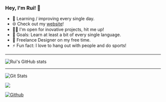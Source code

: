 ### Hey, I'm Rui! 👋

- 🌱 Learning / improving every single day.
- 🌐 Check out my [website][website]!
- 👨‍💻 I'm open for inovative projects, hit me up!
- 🥅 Goals: Learn at least a bit of every single language.
- 🌌 Freelance Designer on my free time.
- ⚡ Fun fact: I love to hang out with people and do sports!

___________________________________________________

![Rui's GitHub stats](https://github-readme-stats.vercel.app/api?username=ruipmfs&theme=onedark&show_icons=true)

___________________________________________________

![Git Stats](https://github-readme-stats.vercel.app/api/top-langs/?username=ruipmfs&theme=onedark&count_private=true&langs_count=10&layout=compact)

![](https://visitor-badge.laobi.icu/badge?page_id=ruipmfs.ruipmfs)

[![Github](https://img.shields.io/github/followers/vascofaria?label=Follow&style=social)](https://github.com/ruipmfs)

[website]: https://ruipmfs.vercel.app/

<!--
Hello there, feel free to copy :)
-->
